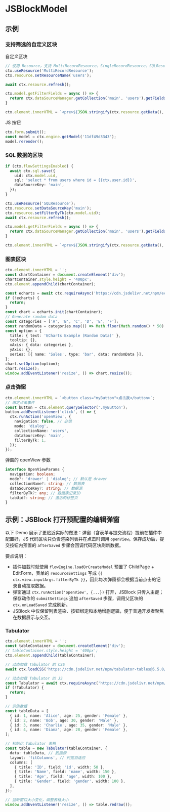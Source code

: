 # JSBlockModel

## 示例

### 支持筛选的自定义区块

自定义区块

```ts
// 使用 Resource，支持 MultiRecordResource、SingleRecordResource、SQLResource
ctx.useResource('MultiRecordResource');
ctx.resource.setResourceName('users');

await ctx.resource.refresh();

ctx.model.getFilterFields = async () => {
  return ctx.dataSourceManager.getCollection('main', 'users').getFields();
}

ctx.element.innerHTML = `<pre>${JSON.stringify(ctx.resource.getData(), null, 2)}</pre>`;
```

JS 按钮

```ts
ctx.form.submit();
const model = ctx.engine.getModel('11df49d3343');
model.rerender();
```

### SQL 数据的区块

```ts
if (ctx.flowSettingsEnabled) {
  await ctx.sql.save({
    uid: ctx.model.uid,
    sql: 'select * from users where id = {{ctx.user.id}}',
    dataSourceKey: 'main',
  });
}

ctx.useResource('SQLResource');
ctx.resource.setDataSourceKey('main');
ctx.resource.setFilterByTk(ctx.model.uid);
await ctx.resource.refresh();

ctx.model.getFilterFields = async () => {
  return ctx.dataSourceManager.getCollection('main', 'users').getFields();
}

ctx.element.innerHTML = `<pre>${JSON.stringify(ctx.resource.getData(), null, 2)}</pre>`;
```

### 图表区块

```ts
ctx.element.innerHTML = '';
const chartContainer = document.createElement('div');
chartContainer.style.height = '400px';
ctx.element.appendChild(chartContainer);

const echarts = await ctx.requireAsync('https://cdn.jsdelivr.net/npm/echarts@5/dist/echarts.min.js');
if (!echarts) {
  return;
}
const chart = echarts.init(chartContainer);
// Generate random data
const categories = ['A', 'B', 'C', 'D', 'E', 'F'];
const randomData = categories.map(() => Math.floor(Math.random() * 50) + 1);
const option = {
  title: { text: 'ECharts Example (Random Data)' },
  tooltip: {},
  xAxis: { data: categories },
  yAxis: {},
  series: [{ name: 'Sales', type: 'bar', data: randomData }],
};
chart.setOption(option);
chart.resize();
window.addEventListener('resize', () => chart.resize());
```

### 点击弹窗

```ts
ctx.element.innerHTML = `<button class="myButton">点击我</button>`;
// 绑定点击事件
const button = ctx.element.querySelector('.myButton');
button.addEventListener('click', () => {
  ctx.runAction('openView', {
    navigation: false, // 必填
    mode: 'dialog',
    collectionName: 'users',
    dataSourceKey: 'main',
    filterByTk: 1,
  });
});
```

弹窗的 openView 参数

```ts
interface OpenViewParams {
  navigation: boolean;
  mode?: 'drawer' | 'dialog'; // 默认是 drawer
  collectionName?: string; // 数据表
  dataSourceKey?: string; // 数据源
  filterByTk?: any; // 数据表记录ID
  tabUid?: string; // 激活的标签页
}
```

## 示例：JSBlock 打开预配置的编辑弹窗

以下 Demo 展示了更贴近实际的做法：弹窗（含表单与提交流程）提前在插件中配置好，JS 代码区块只负责渲染列表并在点击时调用 `openView`。保存成功后，提交按钮内预置的 `afterSaved` 步骤会回调代码区块刷新数据。

<code src="./demos/jsblock-open-edit-after-submit-external.tsx"></code>

要点说明：
- 插件加载时就使用 `flowEngine.loadOrCreateModel` 预置了 ChildPage + EditForm，表单的 `resourceSettings` 写成 `{{ ctx.view.inputArgs.filterByTk }}`，因此每次弹窗都会根据当前点击的记录自动拉取数据。
- 弹窗通过 `ctx.runAction('openView', {...})` 打开，JSBlock 只传入主键；保存动作的 `submitSettings` 追加 `afterSaved` 步骤，调用父区块的 `ctx.onLeadSaved` 完成刷新。
- JSBlock 中仅保留列表渲染、按钮绑定和本地增删逻辑，便于普通开发者聚焦在数据展示与交互。

### Tabulator

```ts
ctx.element.innerHTML = '';
const tableContainer = document.createElement('div');
// tableContainer.style.height = '400px';
ctx.element.appendChild(tableContainer);

// 动态加载 Tabulator 的 CSS
await ctx.loadCSS('https://cdn.jsdelivr.net/npm/tabulator-tables@5.5.0/dist/css/tabulator.min.css');

// 动态加载 Tabulator 的 JS
const Tabulator = await ctx.requireAsync('https://cdn.jsdelivr.net/npm/tabulator-tables@5.5.0/dist/js/tabulator.min.js');
if (!Tabulator) {
  return;
}

// 示例数据
const tableData = [
  { id: 1, name: 'Alice', age: 25, gender: 'Female' },
  { id: 2, name: 'Bob', age: 30, gender: 'Male' },
  { id: 3, name: 'Charlie', age: 35, gender: 'Male' },
  { id: 4, name: 'Diana', age: 28, gender: 'Female' },
];

// 初始化 Tabulator 表格
const table = new Tabulator(tableContainer, {
  data: tableData, // 数据源
  layout: 'fitColumns', // 列宽自适应
  columns: [
    { title: 'ID', field: 'id', width: 50 },
    { title: 'Name', field: 'name', width: 150 },
    { title: 'Age', field: 'age', width: 100 },
    { title: 'Gender', field: 'gender', width: 100 },
  ],
});

// 监听窗口大小变化，调整表格大小
window.addEventListener('resize', () => table.redraw());
```
